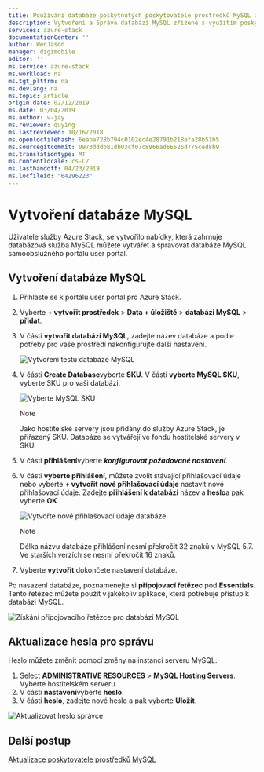 ```yaml
---
title: Používání databáze poskytnutých poskytovatele prostředků MySQL adaptéru na AzureStack | Dokumentace Microsoftu
description: Vytvoření a Správa databází MySQL zřízené s využitím poskytovatele prostředků MySQL adaptéru
services: azure-stack
documentationCenter: ''
author: WenJason
manager: digimobile
editor: ''
ms.service: azure-stack
ms.workload: na
ms.tgt_pltfrm: na
ms.devlang: na
ms.topic: article
origin.date: 02/12/2019
ms.date: 03/04/2019
ms.author: v-jay
ms.reviewer: quying
ms.lastreviewed: 10/16/2018
ms.openlocfilehash: 6eaba728b794c0102ec4e28791b218efa28b51b5
ms.sourcegitcommit: 0973dddb81db03cf07c8966ad66526d775ced8b9
ms.translationtype: MT
ms.contentlocale: cs-CZ
ms.lasthandoff: 04/23/2019
ms.locfileid: "64296223"
---
```

# <a name="create-mysql-databases"></a>Vytvoření databáze MySQL
Uživatele služby Azure Stack, se vytvořilo nabídky, která zahrnuje databázová služba MySQL můžete vytvářet a spravovat databáze MySQL samoobslužného portálu user portal.

## <a name="create-a-mysql-database"></a>Vytvoření databáze MySQL

1. Přihlaste se k portálu user portal pro Azure Stack.
2. Vyberte **+ vytvořit prostředek** > **Data + úložiště** > **databázi MySQL** > **přidat**.
3. V části **vytvořit databázi MySQL**, zadejte název databáze a podle potřeby pro vaše prostředí nakonfigurujte další nastavení.

    ![Vytvoření testu databáze MySQL](./media/azure-stack-mysql-rp-deploy/mysql-create-db.png)

4. V části **Create Database**vyberte **SKU**. V části **vyberte MySQL SKU**, vyberte SKU pro vaši databázi.

    ![Vyberte MySQL SKU](./media/azure-stack-mysql-rp-deploy/mysql-select-sku.png)

    >[!Note]
    >Jako hostitelské servery jsou přidány do služby Azure Stack, je přiřazený SKU. Databáze se vytvářejí ve fondu hostitelské servery v SKU.

5. V části **přihlášení**vyberte ***konfigurovat požadované nastavení***.
6. V části **vyberte přihlášení**, můžete zvolit stávající přihlašovací údaje nebo vyberte **+ vytvořit nové přihlašovací údaje** nastavit nové přihlašovací údaje.  Zadejte **přihlášení k databázi** název a **heslo**a pak vyberte **OK**.

    ![Vytvořte nové přihlašovací údaje databáze](./media/azure-stack-mysql-rp-deploy/create-new-login.png)

    >[!NOTE]
    >Délka názvu databáze přihlášení nesmí překročit 32 znaků v MySQL 5.7. Ve starších verzích se nesmí překročit 16 znaků.

7. Vyberte **vytvořit** dokončete nastavení databáze.

Po nasazení databáze, poznamenejte si **připojovací řetězec** pod **Essentials**. Tento řetězec můžete použít v jakékoliv aplikace, která potřebuje přístup k databázi MySQL.

![Získání připojovacího řetězce pro databázi MySQL](./media/azure-stack-mysql-rp-deploy/mysql-db-created.png)

## <a name="update-the-administrative-password"></a>Aktualizace hesla pro správu

Heslo můžete změnit pomocí změny na instanci serveru MySQL.

1. Select **ADMINISTRATIVE RESOURCES** > **MySQL Hosting Servers**. Vyberte hostitelském serveru.
2. V části **nastavení**vyberte **heslo**.
3. V části **heslo**, zadejte nové heslo a pak vyberte **Uložit**.

![Aktualizovat heslo správce](./media/azure-stack-mysql-rp-deploy/mysql-update-password.png)

## <a name="next-steps"></a>Další postup

[Aktualizace poskytovatele prostředků MySQL](azure-stack-mysql-resource-provider-update.md)

<!-- Update_Description: wording update -->